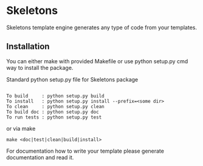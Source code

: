 Skeletons
=========

Skeletons template engine generates any type of code from your templates.

Installation
------------

You can either make with provided Makefile or use python setup.py cmd way to
install the package.

Standard python setup.py file for Skeletons package
```

To build     : python setup.py build
To install   : python setup.py install --prefix=<some dir>
To clean     : python setup.py clean
To build doc : python setup.py doc
To run tests : python setup.py test
```

or via make

```
make <doc|test|clean|build|install>
```

For documentation how to write your template please generate documentation and
read it.
